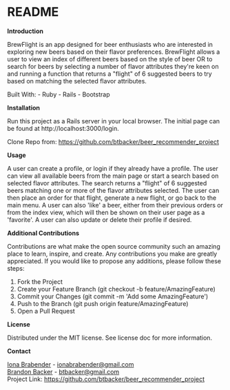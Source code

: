 # README


<strong>Introduction</strong>

BrewFlight is an app designed for beer enthusiasts who are interested in exploring new beers based on their flavor preferences. BrewFlight allows a user to view an index of different beers based on the style of beer OR to search for beers by selecting a number of flavor attributes they're keen on and running a function that returns a "flight" of 6 suggested beers to try based on matching the selected flavor attributes.

Built With:
    - Ruby
    - Rails
    - Bootstrap


<strong>Installation</strong>

Run this project as a Rails server in your local browser. The initial page can be found at http://localhost:3000/login.

Clone Repo from:
https://github.com/btbacker/beer_recommender_project


<strong>Usage</strong>

A user can create a profile, or login if they already have a profile.  The user can view all available beers from the main page or start a search based on selected flavor attributes.  The search returns a "flight" of 6 suggested beers matching one or more of the flavor attributes selected.  The user can then place an order for that flight, generate a new flight, or go back to the main menu.  A user can also 'like' a beer, either from their previous orders or from the index view, which will then be shown on their user page as a 'favorite'.  A user can also update or delete their profile if desired.


<strong>Additional Contributions</strong>

Contributions are what make the open source community such an amazing place to learn, inspire, and create. Any contributions you make are greatly appreciated.  If you would like to propose any additions, please follow these steps:

1.  Fork the Project
2.  Create your Feature Branch (git checkout -b feature/AmazingFeature)
3.  Commit your Changes (git commit -m 'Add some AmazingFeature')
4.  Push to the Branch (git push origin feature/AmazingFeature)
5.  Open a Pull Request


<strong>License</strong>

Distributed under the MIT license.  See license doc for more information.


<strong>Contact</strong>

<u>Iona Brabender</u> - ionabrabender@gmail.com<br>
<u>Brandon Backer</u> - btbacker@gmail.com<br>
Project Link: https://github.com/btbacker/beer_recommender_project
